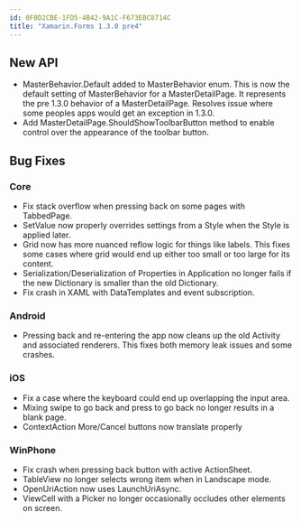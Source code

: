 ```yaml
---
id: 0F0D2CBE-1FD5-4B42-9A1C-F673EBC8714C
title: "Xamarin.Forms 1.3.0 pre4"
---
```


## New API
- MasterBehavior.Default added to MasterBehavior enum. This is now the default setting of MasterBehavior for a MasterDetailPage. It represents the pre 1.3.0 behavior of a MasterDetailPage. Resolves issue where some peoples apps would get an exception in 1.3.0.
- Add MasterDetailPage.ShouldShowToolbarButton method to enable control over the appearance of the toolbar button.

## Bug Fixes

### Core
- Fix stack overflow when pressing back on some pages with TabbedPage.
- SetValue now properly overrides settings from a Style when the Style is applied later.
- Grid now has more nuanced reflow logic for things like labels. This fixes some cases where grid would end up either too small or too large for its content.
- Serialization/Deserialization of Properties in Application no longer fails if the new Dictionary is smaller than the old Dictionary.
- Fix crash in XAML with DataTemplates and event subscription.

### Android
- Pressing back and re-entering the app now cleans up the old Activity and associated renderers. This fixes both memory leak issues and some crashes.

### iOS
- Fix a case where the keyboard could end up overlapping the input area.
- Mixing swipe to go back and press to go back no longer results in a blank page.
- ContextAction More/Cancel buttons now translate properly

### WinPhone
- Fix crash when pressing back button with active ActionSheet.
- TableView no longer selects wrong item when in Landscape mode.
- OpenUriAction now uses LaunchUriAsync.
- ViewCell with a Picker no longer occasionally occludes other elements on screen.

